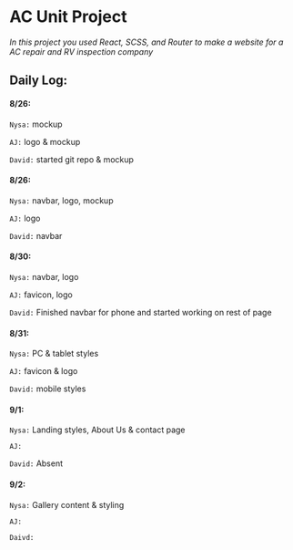# AC Unit Project

*In this project you used React, SCSS, and Router to make a website for a AC repair and RV inspection company*

## Daily Log:

#### 8/26:
`Nysa:` mockup

`AJ:` logo & mockup

`David:` started git repo & mockup

#### 8/26:
`Nysa:` navbar, logo, mockup

`AJ:` logo

`David:` navbar

#### 8/30: 
`Nysa:` navbar, logo

`AJ:` favicon, logo

`David:` Finished navbar for phone and started working on rest of page


#### 8/31:
`Nysa:` PC & tablet styles

`AJ:` favicon & logo

`David:` mobile styles


#### 9/1:
`Nysa:` Landing styles, About Us & contact page

`AJ:`

`David:` Absent


#### 9/2:
`Nysa:` Gallery content & styling

`AJ:`

`Daivd:` 